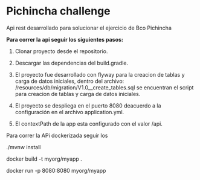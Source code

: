 # Pichincha challenge
Api rest desarrollado para solucionar el ejercicio de Bco Pichincha

**Para correr la api seguir los siguientes pasos:**

1. Clonar proyecto desde el repositorio.

2. Descargar las dependencias del build.gradle.

3. El proyecto fue desarrollado con flyway para la creacion de tablas y carga de datos iniciales, dentro del archivo: /resources/db/migration/V1.0__create_tables.sql se encuentran el script para creacion de tablas y carga de datos iniciales.

4. El proyecto se despliega en el puerto 8080 deacuerdo a la configuración en el archivo application.yml.

5. El contextPath de la app esta configurado con el valor /api.

Para correr la APi dockerizada seguir los 

./mvnw install

docker build -t myorg/myapp .

docker run -p 8080:8080 myorg/myapp

